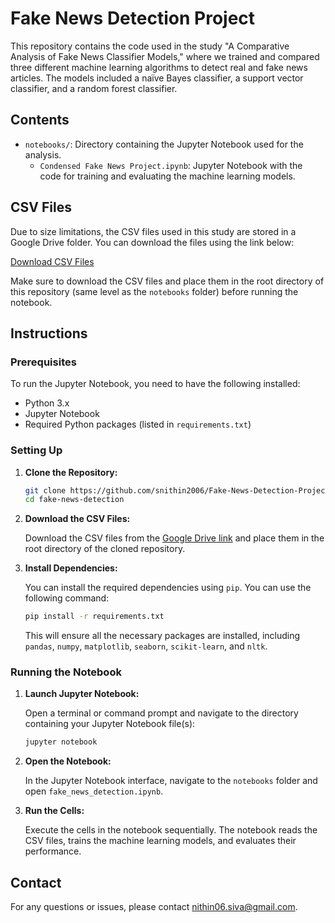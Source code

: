 # Fake News Detection Project
This repository contains the code used in the study "A Comparative Analysis of Fake News Classifier Models," where we trained and compared three different machine learning algorithms to detect real and fake news articles. The models included a naïve Bayes classifier, a support vector classifier, and a random forest classifier.

## Contents

- `notebooks/`: Directory containing the Jupyter Notebook used for the analysis.
  - `Condensed Fake News Project.ipynb`: Jupyter Notebook with the code for training and evaluating the machine learning models.

## CSV Files

Due to size limitations, the CSV files used in this study are stored in a Google Drive folder. You can download the files using the link below:

[Download CSV Files](https://drive.google.com/drive/folders/1N1QJVvWdLHFtKc2rbUvTIpj7i6rotds7?usp=drive_link)

Make sure to download the CSV files and place them in the root directory of this repository (same level as the `notebooks` folder) before running the notebook.

## Instructions

### Prerequisites

To run the Jupyter Notebook, you need to have the following installed:

- Python 3.x
- Jupyter Notebook
- Required Python packages (listed in `requirements.txt`)

### Setting Up

1. **Clone the Repository:**

    ```bash
    git clone https://github.com/snithin2006/Fake-News-Detection-Project.git
    cd fake-news-detection
    ```

2. **Download the CSV Files:**

    Download the CSV files from the [Google Drive link](https://drive.google.com/drive/folders/1N1QJVvWdLHFtKc2rbUvTIpj7i6rotds7?usp=drive_link) and place them in the root directory of the cloned repository.

3. **Install Dependencies:**

    You can install the required dependencies using `pip`. You can use the following command:

    ```bash
    pip install -r requirements.txt
    ```

    This will ensure all the necessary packages are installed, including `pandas`, `numpy`, `matplotlib`, `seaborn`, `scikit-learn`, and `nltk`.

### Running the Notebook

1. **Launch Jupyter Notebook:**

   Open a terminal or command prompt and navigate to the directory containing your Jupyter Notebook file(s):

    ```bash
    jupyter notebook
    ```

3. **Open the Notebook:**

    In the Jupyter Notebook interface, navigate to the `notebooks` folder and open `fake_news_detection.ipynb`.

4. **Run the Cells:**

    Execute the cells in the notebook sequentially. The notebook reads the CSV files, trains the machine learning models, and evaluates their performance.

## Contact

For any questions or issues, please contact [nithin06.siva@gmail.com](mailto:nithin06.siva@gmail.com).
